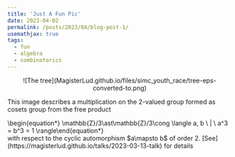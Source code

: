 ```yaml
---
title: 'Just A Fun Pic'
date: 2023-04-02
permalink: /posts/2023/04/blog-post-1/
usemathjax: true
tags:
  - fun
  - algebra
  - combinatorics
---
```

<p align="center">
![The tree](MagisterLud.github.io/files/simc_youth_race/tree-eps-converted-to.png)
</p>

This image describes a multiplication on the 2-valued group formed as cosets group from the free product 
<div class="math"> 
\begin{equation*}
\mathbb{Z}/3\ast\mathbb{Z}/3\cong \langle a, b \ | \ a^3 = b^3 = 1  
\rangle\end{equation*}
</div>
with respect to the cyclic automorphism $a\mapsto b$ of order 2. [See](https://magisterlud.github.io/talks/2023-03-13-talk) for details    
